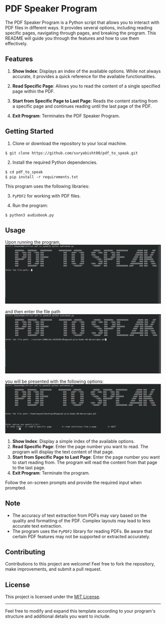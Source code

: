 # PDF Speaker Program

The PDF Speaker Program is a Python script that allows you to interact with PDF files in different ways. It provides several options, including reading specific pages, navigating through pages, and breaking the program.
This README will guide you through the features and how to use them effectively.

## Features

1. **Show Index**: Displays an index of the available options. While not always accurate, it provides a quick reference for the available functionalities.

2. **Read Specific Page**: Allows you to read the content of a single specified page within the PDF.

3. **Start from Specific Page to Last Page**: Reads the content starting from a specific page and continues reading until the last page of the PDF.

4. **Exit Program**: Terminates the PDF Speaker Program.

## Getting Started

1. Clone or download the repository to your local machine.
```
$ git clone https://github.com/suryabisht00/pdf_to_speak.git
```

2. Install the required Python dependencies.
```
$ cd pdf_to_speak
$ pip install -r requirements.txt
```

 This program uses the following libraries:

3.  `PyPDF2` for working with PDF files.

4. Run the program:
```
$ python3 audiobook.py
```

## Usage

Upon running the program,
![run the program](/demo/python_audiobook.png) 

and then enter the file path
![enter path](/demo/enter_path.png)

you will be presented with the following options:
![main menu](/demo/menu.png)
1. **Show Index**: Display a simple index of the available options.
2. **Read Specific Page**: Enter the page number you want to read. The program will display the text content of that page.
3. **Start from Specific Page to Last Page**: Enter the page number you want to start reading from. The program will read the content from that page to the last page.
4. **Exit Program**: Terminate the program.

Follow the on-screen prompts and provide the required input when prompted.

## Note

- The accuracy of text extraction from PDFs may vary based on the quality and formatting of the PDF. Complex layouts may lead to less accurate text extraction.
- The program uses the `PyPDF2` library for reading PDFs. Be aware that certain PDF features may not be supported or extracted accurately.

## Contributing

Contributions to this project are welcome! Feel free to fork the repository, make improvements, and submit a pull request.

## License

This project is licensed under the [MIT License](LICENSE).

---

Feel free to modify and expand this template according to your program's structure and additional details you want to include.

